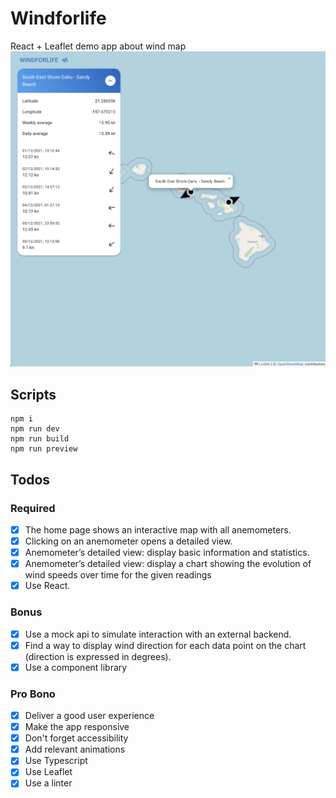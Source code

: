 # Windforlife

React + Leaflet demo app about wind map  
![Screenshot](./public/Screenshot.png)

## Scripts

```
npm i
npm run dev
npm run build
npm run preview
```

## Todos

### Required

- [x] The home page shows an interactive map with all anemometers.
- [x] Clicking on an anemometer opens a detailed view.
- [x] Anemometer’s detailed view: display basic information and statistics.
- [x] Anemometer’s detailed view: display a chart showing the evolution of wind speeds over time for the given readings
- [x] Use React.

### Bonus

- [x] Use a mock api to simulate interaction with an external backend.
- [x] Find a way to display wind direction for each data point on the chart (direction is expressed in degrees).
- [x] Use a component library

### Pro Bono

- [x] Deliver a good user experience
- [x] Make the app responsive
- [x] Don't forget accessibility
- [x] Add relevant animations
- [x] Use Typescript
- [x] Use Leaflet
- [x] Use a linter
